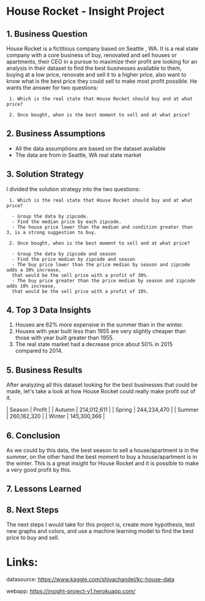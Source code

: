 # House Rocket - Insight Project


## 1. Business Question

  House Rocket is a fictitious company based on Seattle , WA. It is a real state company with a core business of buy, renovated and sell houses or apartments, their CEO in a pursue to maximize their profit are looking for an analysis in their dataset to find the best businesses available to them, buying at a low price, renovate and sell it to a higher price, also want to know what is the best price they could sell to make most profit possible. He wants the answer for two questions:
  
     1. Which is the real state that House Rocket should buy and at what price?
     
     2. Once bought, when is the best moment to sell and at what price?
     
## 2. Business Assumptions

  - All the data assumptions are based on the dataset available
  - The data are from in Seattle, WA real state market
  
## 3. Solution Strategy

  I divided the solution strategy into the two questions:
  
     1. Which is the real state that House Rocket should buy and at what price?
     
      - Group the data by zipcode.
      - Find the median price by each zipcode.
      - The house price lower than the median and condition greater than 3, is a strong suggestion to buy.
     
     2. Once bought, when is the best moment to sell and at what price?
      
      - Group the data by zipcode and season
      - Find the price median by zipcode and season
      - The buy price lower than the price median by season and zipcode adds a 30% increase, 
      that would be the sell price with a profit of 30%.
      - The buy price greater than the price median by season and zipcode adds 10% increase, 
      that would be the sell price with a profit of 10%.
 
## 4. Top 3 Data Insights

  1. Houses are 62% more expensive in the summer than in the winter.
  2. Houses with year built less than 1955 are very slightly cheaper than those with year built greater than 1955.
  3. The real state market had a decrease price about 50% in 2015 compared to 2014.
  
## 5. Business Results

  After analyzing all this dataset looking for the best businesses that could be made,
 let's take a look at how House Rocket could really make profit out of it.
 
 | Season |   Profit    |
 | Autumn | 214,012,611 |
 | Spring | 244,234,470 |
 | Summer |	260,182,320 |
 | Winter |	145,300,366 |
 
## 6. Conclusion

  As we could by this data, the best season to sell a house/apartment is in the summer, on the other hand
 the best moment to buy a house/apartment is in the winter. This is a great insight for House Rocket and it is
 possible to make a very good profit by this.
 
## 7. Lessons Learned
## 8. Next Steps
  
  The next steps I would take for this project is, create more hypothesis, test new graphs and colors, and use a 
 machine learning model to find the best price to buy and sell.
 
 
 # Links:
  
  datasource: https://www.kaggle.com/shivachandel/kc-house-data
  
  webapp: https://insight-project-v1.herokuapp.com/
